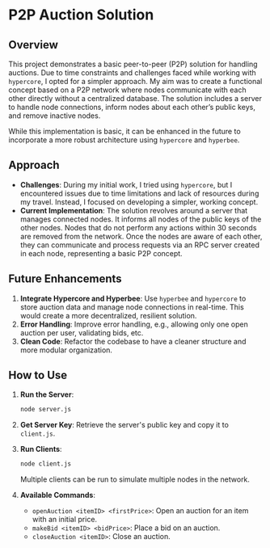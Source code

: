 
# P2P Auction Solution

## Overview
This project demonstrates a basic peer-to-peer (P2P) solution for handling auctions. Due to time constraints and challenges faced while working with `hypercore`, I opted for a simpler approach. My aim was to create a functional concept based on a P2P network where nodes communicate with each other directly without a centralized database. The solution includes a server to handle node connections, inform nodes about each other’s public keys, and remove inactive nodes.

While this implementation is basic, it can be enhanced in the future to incorporate a more robust architecture using `hypercore` and `hyperbee`.

## Approach
- **Challenges**: During my initial work, I tried using `hypercore`, but I encountered issues due to time limitations and lack of resources during my travel. Instead, I focused on developing a simpler, working concept.
- **Current Implementation**: The solution revolves around a server that manages connected nodes. It informs all nodes of the public keys of the other nodes. Nodes that do not perform any actions within 30 seconds are removed from the network. Once the nodes are aware of each other, they can communicate and process requests via an RPC server created in each node, representing a basic P2P concept.

## Future Enhancements
1. **Integrate Hypercore and Hyperbee**: Use `hyperbee` and `hypercore` to store auction data and manage node connections in real-time. This would create a more decentralized, resilient solution.
2. **Error Handling**: Improve error handling, e.g., allowing only one open auction per user, validating bids, etc.
3. **Clean Code**: Refactor the codebase to have a cleaner structure and more modular organization.

## How to Use
1. **Run the Server**:
   ```bash
   node server.js
   ```
2. **Get Server Key**: Retrieve the server's public key and copy it to `client.js`.
3. **Run Clients**:
   ```bash
   node client.js
   ```
   Multiple clients can be run to simulate multiple nodes in the network.

4. **Available Commands**:
   - `openAuction <itemID> <firstPrice>`: Open an auction for an item with an initial price.
   - `makeBid <itemID> <bidPrice>`: Place a bid on an auction.
   - `closeAuction <itemID>`: Close an auction.

